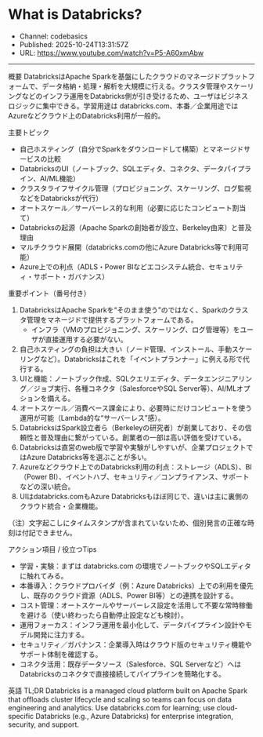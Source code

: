 # What is Databricks?

- Channel: codebasics
- Published: 2025-10-24T13:31:57Z
- URL: https://www.youtube.com/watch?v=P5-A60xmAbw

---

概要
DatabricksはApache Sparkを基盤にしたクラウドのマネージドプラットフォームで、データ格納・処理・解析を大規模に行える。クラスタ管理やスケーリングなどのインフラ運用をDatabricks側が引き受けるため、ユーザはビジネスロジックに集中できる。学習用途は databricks.com、本番／企業用途ではAzureなどクラウド上のDatabricks利用が一般的。

主要トピック
- 自己ホスティング（自分でSparkをダウンロードして構築）とマネージドサービスの比較
- DatabricksのUI（ノートブック、SQLエディタ、コネクタ、データパイプライン、AI/ML機能）
- クラスタライフサイクル管理（プロビジョニング、スケーリング、ログ監視などをDatabricksが代行）
- オートスケール／サーバーレス的な利用（必要に応じたコンピュート割当て）
- Databricksの起源（Apache Sparkの創始者が設立、Berkeley由来）と普及理由
- マルチクラウド展開（databricks.comの他にAzure Databricks等で利用可能）
- Azure上での利点（ADLS・Power BIなどエコシステム統合、セキュリティ・サポート・ガバナンス）

重要ポイント（番号付き）
1. DatabricksはApache Sparkを“そのまま使う”のではなく、Sparkのクラスタ管理をマネージドで提供するプラットフォームである。  
   - インフラ（VMのプロビジョニング、スケーリング、ログ管理等）をユーザが直接運用する必要がない。
2. 自己ホスティングの負担は大きい（ノード管理、インストール、手動スケーリングなど）。Databricksはこれを「イベントプランナー」に例える形で代行する。  
3. UIと機能：ノートブック作成、SQLクエリエディタ、データエンジニアリング／ジョブ実行、各種コネクタ（SalesforceやSQL Server等）、AI/MLオプションを備える。  
4. オートスケール／消費ベース課金により、必要時にだけコンピュートを使う運用が可能（Lambda的な“サーバーレス”感）。  
5. DatabricksはSpark設立者ら（Berkeleyの研究者）が創業しており、その信頼性と普及理由に繋がっている。創業者の一部は高い評価を受けている。  
6. Databricksは直営のweb版で学習や実験がしやすいが、企業プロジェクトではAzure Databricks等を選ぶことが多い。  
7. Azureなどクラウド上でのDatabricks利用の利点：ストレージ（ADLS）、BI（Power BI）、イベントハブ、セキュリティ／コンプライアンス、サポートなどの深い統合。  
8. UIはdatabricks.comもAzure Databricksもほぼ同じで、違いは主に裏側のクラウド統合・企業機能。

（注）文字起こしにタイムスタンプが含まれていないため、個別発言の正確な時刻は付記できません。

アクション項目 / 役立つTips
- 学習・実験：まずは databricks.com の環境でノートブックやSQLエディタに触れてみる。  
- 本番導入：クラウドプロバイダ（例：Azure Databricks）上での利用を優先し、既存のクラウド資源（ADLS、Power BI等）との連携を設計する。  
- コスト管理：オートスケールやサーバーレス設定を活用して不要な常時稼働を避ける（使い終わったら自動停止設定なども検討）。  
- 運用フォーカス：インフラ運用を最小化して、データパイプライン設計やモデル開発に注力する。  
- セキュリティ／ガバナンス：企業導入時はクラウド版のセキュリティ機能やサポート体制を確認する。  
- コネクタ活用：既存データソース（Salesforce、SQL Serverなど）へはDatabricksのコネクタで直接接続してパイプラインを簡略化する。

英語 TL;DR
Databricks is a managed cloud platform built on Apache Spark that offloads cluster lifecycle and scaling so teams can focus on data engineering and analytics. Use databricks.com for learning; use cloud-specific Databricks (e.g., Azure Databricks) for enterprise integration, security, and support.
